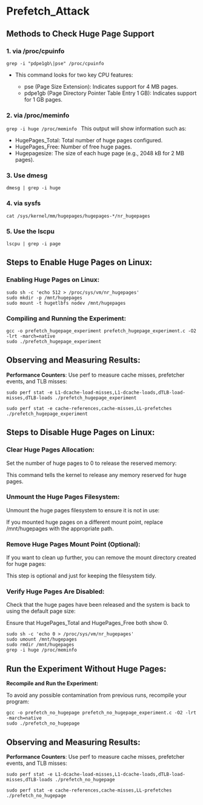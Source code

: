 # Prefetch_Attack
## Methods to Check Huge Page Support
### 1. via /proc/cpuinfo
`grep -i "pdpe1gb\|pse" /proc/cpuinfo
`

- This command looks for two key CPU features:

  - pse (Page Size Extension): Indicates support for 4 MB pages.
  - pdpe1gb (Page Directory Pointer Table Entry 1 GB): Indicates support for 1 GB pages.

### 2. via /proc/meminfo
`grep -i huge /proc/meminfo
`
This output will show information such as:

* HugePages_Total: Total number of huge pages configured.
* HugePages_Free: Number of free huge pages.
* Hugepagesize: The size of each huge page (e.g., 2048 kB for 2 MB pages).

### 3. Use dmesg
`dmesg | grep -i huge
`
### 4. via sysfs
`cat /sys/kernel/mm/hugepages/hugepages-*/nr_hugepages
`
### 5. Use the lscpu
`lscpu | grep -i page
`
## Steps to Enable Huge Pages on Linux:

### Enabling Huge Pages on Linux:
```
sudo sh -c 'echo 512 > /proc/sys/vm/nr_hugepages'
sudo mkdir -p /mnt/hugepages
sudo mount -t hugetlbfs nodev /mnt/hugepages
```
### Compiling and Running the Experiment:
```
gcc -o prefetch_hugepage_experiment prefetch_hugepage_experiment.c -O2 -lrt -march=native
sudo ./prefetch_hugepage_experiment
```
## Observing and Measuring Results:

**Performance Counters**: Use perf to measure cache misses, prefetcher events, and TLB misses:
```
sudo perf stat -e L1-dcache-load-misses,L1-dcache-loads,dTLB-load-misses,dTLB-loads ./prefetch_hugepage_experiment
```

`sudo perf stat -e cache-references,cache-misses,LL-prefetches ./prefetch_hugepage_experiment
`
## Steps to Disable Huge Pages on Linux:
### Clear Huge Pages Allocation:

Set the number of huge pages to 0 to release the reserved memory:

This command tells the kernel to release any memory reserved for huge pages.

### Unmount the Huge Pages Filesystem:

Unmount the huge pages filesystem to ensure it is not in use:

If you mounted huge pages on a different mount point, replace /mnt/hugepages with the appropriate path.

### Remove Huge Pages Mount Point (Optional):

If you want to clean up further, you can remove the mount directory created for huge pages:

This step is optional and just for keeping the filesystem tidy.

### Verify Huge Pages Are Disabled:

Check that the huge pages have been released and the system is back to using the default page size:

Ensure that HugePages_Total and HugePages_Free both show 0.

```
sudo sh -c 'echo 0 > /proc/sys/vm/nr_hugepages'
sudo umount /mnt/hugepages
sudo rmdir /mnt/hugepages
grep -i huge /proc/meminfo
```

## Run the Experiment Without Huge Pages:
**Recompile and Run the Experiment:**

To avoid any possible contamination from previous runs, recompile your program:
```
gcc -o prefetch_no_hugepage prefetch_no_hugepage_experiment.c -O2 -lrt -march=native
sudo ./prefetch_no_hugepage
```
## Observing and Measuring Results:

**Performance Counters**: Use perf to measure cache misses, prefetcher events, and TLB misses:
```
sudo perf stat -e L1-dcache-load-misses,L1-dcache-loads,dTLB-load-misses,dTLB-loads ./prefetch_no_hugepage
```

`sudo perf stat -e cache-references,cache-misses,LL-prefetches ./prefetch_no_hugepage
`

